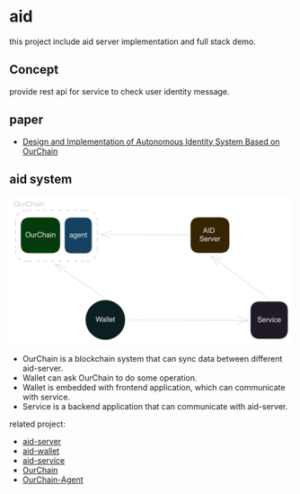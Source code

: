 # aid
this project include aid server implementation and full stack demo.

## Concept

provide rest api for service to check user identity message.

## paper

- [Design and Implementation of Autonomous Identity System Based on OurChain](https://github.com/leon123858/aid-paper)

## aid system

![img.png](doc/overview-dark.png)

- OurChain is a blockchain system that can sync data between different aid-server.
- Wallet can ask OurChain to do some operation.
- Wallet is embedded with frontend application, which can communicate with service.
- Service is a backend application that can communicate with aid-server.

related project:
- [aid-server](https://github.com/leon123858/aid)
- [aid-wallet](https://github.com/leon123858/aidjs)
- [aid-service](https://github.com/leon123858/aidgo)
- [OurChain](https://github.com/leon123858/OurChain)
- [OurChain-Agent](https://github.com/leon123858/ourchain-agent)
